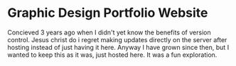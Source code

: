 # Graphic Design Portfolio Website
Concieved 3 years ago when I didn't yet know the benefits of version control.
Jesus christ do i regret making updates directly on the server after hosting instead of just having it here. 
Anyway I have grown since then, but I wanted to keep this as it was, just hosted here. It was a fun exploration.
